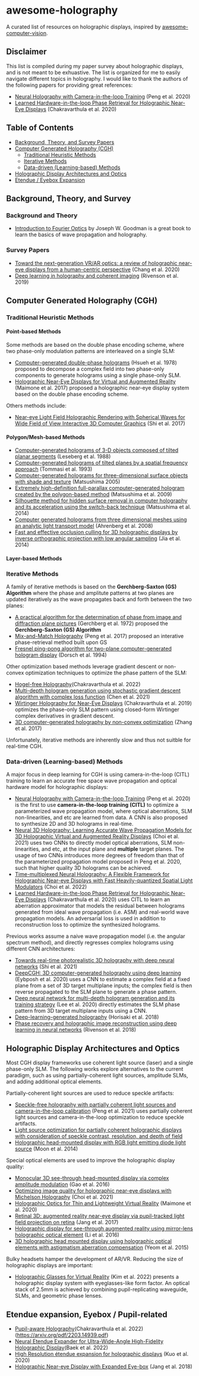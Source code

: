 # awesome-holography

A curated list of resources on holographic displays, inspired by [awesome-computer-vision](https://github.com/jbhuang0604/awesome-computer-vision).

## Disclaimer

This list is compiled during my paper survey about holographic displays, and is not meant to be exhuastive. The list is organized for me to easily navigate different topics in holography. I would like to thank the authors of the following papers for providing great references:

- [Neural Holography with Camera-in-the-loop Training](https://www.computationalimaging.org/publications/neuralholography/) (Peng et al. 2020)
- [Learned Hardware-in-the-loop Phase Retrieval for Holographic Near-Eye Displays](https://light.princeton.edu/publication/hil-holography/) (Chakravarthula et al. 2020)

## Table of Contents
- [Background, Theory, and Survey Papers](#background-theory-and-survey)
- [Computer Generated Holography (CGH)](#computer-generated-holography-cgh)
    - [Traditional Heuristic Methods](#traditional-heuristic-methods)
    - [Iterative Methods](#iterative-methods)
    - [Data-driven (Learning-based) Methods](#data-driven-learning-based-methods)
- [Holographic Display Architectures and Optics](#holographic-display-architectures-and-optics)
- [Etendue / Eyebox Expansion](#etendue--eyebox-expansion)


## Background, Theory, and Survey
### Background and Theory
- [Introduction to Fourier Optics](https://books.google.com.tw/books/about/Introduction_to_Fourier_Optics.html?id=QllRAAAAMAAJ&redir_esc=y) by Joseph W. Goodman is a great book to learn the basics of wave propagation and holography.

### Survey Papers
- [Toward the next-generation VR/AR optics: a review of holographic near-eye displays from a human-centric perspective](https://opg.optica.org/optica/fulltext.cfm?uri=optica-7-11-1563&id=442336) (Chang et al. 2020)
- [Deep learning in holography and coherent imaging](https://www.nature.com/articles/s41377-019-0196-0) (Rivenson et al. 2019)

## Computer Generated Holography (CGH)

### Traditional Heuristic Methods

#### Point-based Methods

Some methods are based on the double phase encoding scheme, where two phase-only modulation patterns are interleaved on a single SLM:

- [Computer-generated double-phase holograms](https://opg.optica.org/ao/abstract.cfm?uri=ao-17-24-3874) (Hsueh et al. 1978) proposed to decompose a complex field into two phase-only components to generate holograms using a single phase-only SLM.
- [Holographic Near-Eye Displays for Virtual and Augmented Reality](https://www.microsoft.com/en-us/research/wp-content/uploads/2017/05/holo_author.pdf) (Maimone et al. 2017) proposed a holographic near-eye display system based on the double phase encoding scheme.

Others methods include:
- [Near-eye Light Field Holographic Rendering with Spherical Waves for Wide Field of View Interactive 3D Computer Graphics](https://people.csail.mit.edu/liangs/papers/ToG17.pdf) (Shi et al. 2017)

#### Polygon/Mesh-based Methods
- [Computer-generated holograms of 3-D objects composed of tilted planar segments](https://opg.optica.org/ao/abstract.cfm?uri=ao-27-14-3020) (Leseberg et al. 1988)
- [Computer-generated holograms of tilted planes by a spatial frequency approach](https://opg.optica.org/josaa/ViewMedia.cfm?uri=josaa-10-2-299&seq=0&guid=37d8e19b-51f8-478e-936a-7a3c8c405b54) (Tommasi et al. 1993) 
- [Computer-generated holograms for three-dimensional surface objects with shade and texture](https://opg.optica.org/ao/abstract.cfm?uri=ao-44-22-4607) (Matsushima 2005)
- [Extremely high-definition full-parallax computer-generated hologram created by the polygon-based method](https://opg.optica.org/ao/fulltext.cfm?uri=ao-48-34-H54&id=186427) (Matsushima et al. 2009)
- [Silhouette method for hidden surface removal in computer holography and its acceleration using the switch-back technique](https://opg.optica.org/oe/fulltext.cfm?uri=oe-22-20-24450&id=301771) (Matsushima et al. 2014)
- [Computer generated holograms from three dimensional meshes using an analytic light transport model](https://opg.optica.org/ao/abstract.cfm?uri=ao-47-10-1567) (Ahrenberg et al. 2008)
- [Fast and effective occlusion culling for 3D holographic displays by inverse orthographic projection with low angular sampling](https://opg.optica.org/ao/abstract.cfm?uri=ao-53-27-6287) (Jia et al. 2014)

#### Layer-based Methods

### Iterative Methods
A family of iterative methods is based on the **Gerchberg-Saxton (GS) Algorithm** where the phase and amplitute patterns at two planes are updated iteratively as the wave propagates back and forth between the two planes:

- [A practical algorithm for the determination of phase from image and diffraction plane pictures](http://www.u.arizona.edu/~ppoon/GerchbergandSaxton1972.pdf) (Gerchberg et al. 1972) proposed the **Gerchberg-Saxton (GS) Algorithm**
- [Mix-and-Match Holography](http://www.cs.ubc.ca/labs/imager/tr/2017/MixMatchHolography/MixMatchHolography_YPeng_SA17_LowRes.pdf) (Peng et al. 2017) proposed an interative phase-retrieval method built upon GS
- [Fresnel ping-pong algorithm for two-plane computer-generated hologram display](https://opg.optica.org/ao/ViewMedia.cfm?uri=ao-33-5-869&seq=0&guid=cd9375f1-824e-4719-a271-624d5c09ccca&html=true) (Dorsch et al. 1994) 

Other optimization based methods leverage gradient descent or non-convex optimization techniques to optimize the phase pattern of the SLM:

- [Hogel-free Holography](https://dl.acm.org/doi/pdf/10.1145/3516428)(Chakravarthula et al. 2022)
- [Multi-depth hologram generation using stochastic gradient descent algorithm with complex loss function](https://opg.optica.org/oe/fulltext.cfm?uri=oe-29-10-15089&id=450644) (Chen et al. 2021)
- [Wirtinger Holography for Near-Eye Displays](https://www.cs.princeton.edu/~fheide/wirtingerholography) (Chakravarthula et al. 2019) optimizes the phase-only SLM pattern using closed-form Wirtinger complex derivatives in gradient descent.
- [3D computer-generated holography by non-convex optimization](https://opg.optica.org/optica/fulltext.cfm?uri=optica-4-10-1306&id=375391) (Zhang et al. 2017)
   
Unfortunately, iterative methods are inherently slow and thus not suitble for real-time CGH.

### Data-driven (Learning-based) Methods

A major focus in deep learning for CGH is using camera-in-the-loop (CITL) training to learn an accurate free space wave propagation and optical hardware model for holographic displays:
- [Neural Holography with Camera-in-the-loop Training](https://www.computationalimaging.org/publications/neuralholography/) (Peng et al. 2020) is the first to use **camera-in-the-loop training (CITL)** to optimize a parameterized wave propagation model, where optical aberrations, SLM non-linearities, and etc are learned from data. A CNN is also proposed to synthesize 2D and 3D holograms in real-time. 
- [Neural 3D Holography: Learning Accurate Wave Propagation Models for 3D Holographic Virtual and Augmented Reality Displays](https://www.computationalimaging.org/publications/neuralholography3d/) (Choi et al. 2021) uses two CNNs to directly model optical aberrations, SLM non-linearities, and etc, at the input plane and **multiple** target planes. The usage of two CNNs introduces more degrees of freedom than that of the parameterized propagation model proposed in Peng et al. 2020, such that higher quality 3D holograms can be achieved.
- [Time-multiplexed Neural Holography: A Flexible Framework for Holographic Near-eye Displays with Fast Heavily-quantized Spatial Light Modulators](https://www.computationalimaging.org/publications/time-multiplexed-neural-holography/) (Choi et al. 2022)
- [Learned Hardware-in-the-loop Phase Retrieval for Holographic Near-Eye Displays](https://light.princeton.edu/publication/hil-holography/) (Chakravarthula et al. 2020) uses CITL to learn an aberration approximator that models the residual between holograms generated from ideal wave propagation (i.e. ASM) and real-world wave propagation models. An adversarial loss is used in addition to reconstruction loss to optimize the synthesized holograms.

   
Previous works assume a naive wave propagation model (i.e. the angular spectrum method), and directly regresses complex holograms using different CNN architectures:
- [Towards real-time photorealistic 3D holography with deep neural networks](https://cdfg.mit.edu/publications/tensor-holography) (Shi et al. 2021) 
- [DeepCGH: 3D computer-generated holography using deep learning](https://opg.optica.org/oe/fulltext.cfm?uri=oe-28-18-26636&id=437573) (Eybposh et al. 2020) uses a CNN to estimate a complex field at a fixed plane from a set of 3D target multiplane inputs; the complex field is then reverse propagated to the SLM plane to generate a phase pattern.
- [Deep neural network for multi-depth hologram generation and its training strategy](https://opg.optica.org/oe/fulltext.cfm?uri=oe-28-18-27137&id=437709) (Lee et al. 2020) directly estimates the SLM phase pattern from 3D target multiplane inputs using a CNN.
- [Deep-learning-generated holography](https://opg.optica.org/ao/abstract.cfm?uri=ao-57-14-3859) (Horisaki et al. 2018)
- [Phase recovery and holographic image reconstruction using deep learning in neural networks](https://www.nature.com/articles/lsa2017141) (Rivenson et al. 2018)


## Holographic Display Architectures and Optics

Most CGH display frameworks use coherent light source (laser) and a single phase-only SLM. The following works explore alternatives to the current paradigm, such as using partially-coherent light sources, amplitude SLMs, and adding additional optical elements.
   
Partially-coherent light sources are used to reduce speckle artifacts:
- [Speckle-free holography with partially coherent light sources and camera-in-the-loop calibration](https://www.computationalimaging.org/publications/partiallycoherentholography/) (Peng et al. 2021) uses partially coherent light sources and camera-in-the-loop optimization to reduce speckle artifacts.
- [Light source optimization for partially coherent holographic displays with consideration of speckle contrast, resolution, and depth of field](https://www.nature.com/articles/s41598-020-75947-0)
- [Holographic head-mounted display with RGB light emitting diode light source](https://opg.optica.org/oe/fulltext.cfm?uri=oe-22-6-6526&id=281866) (Moon et al. 2014)

Special optical elements are used to improve the holographic display quality:
- [Monocular 3D see-through head-mounted display via complex amplitude modulation](https://opg.optica.org/oe/fulltext.cfm?uri=oe-24-15-17372&id=348011) (Gao et al. 2016)
- [Optimizing image quality for holographic near-eye displays with Michelson Holography](https://opg.optica.org/optica/fulltext.cfm?uri=optica-8-2-143&id=446984) (Choi et al. 2021)
- [Holographic Optics for Thin and Lightweight Virtual Reality](https://dl.acm.org/doi/abs/10.1145/3386569.3392416) (Maimone et al. 2020)
- [Retinal 3D: augmented reality near-eye display via pupil-tracked light field projection on retina](https://dl.acm.org/doi/10.1145/3130800.3130889) (Jang et al. 2017)
- [Holographic display for see-through augmented reality using mirror-lens holographic optical element](https://opg.optica.org/ol/abstract.cfm?uri=ol-41-11-2486) (Li et al. 2016)
- [3D holographic head mounted display using holographic optical elements with astigmatism aberration compensation](https://opg.optica.org/oe/fulltext.cfm?uri=oe-23-25-32025&id=333174) (Yeom et al. 2015)
   
Bulky headsets hamper the development of AR/VR. Reducing the size of holographic displays are important:
- [Holographic Glasses for Virtual Reality](https://research.nvidia.com/publication/2022-08_holographic-glasses-virtual-reality) (Kim et al. 2022) presents a holographic display system with eyeglasses-like form factor. An optical stack of 2.5mm is achieved by combining pupil-replicating waveguide, SLMs, and geometric phase lenses.


## Etendue expansion, Eyebox / Pupil-related
- [Pupil-aware Holography](https://arxiv.org/pdf/2203.14939.pdf)(Chakravarthula et al. 2022)(https://arxiv.org/pdf/2203.14939.pdf)
- [Neural Etendue Expander for Ultra-Wide-Angle High-Fidelity Holographic Display](https://arxiv.org/abs/2109.08123)(Baek et al. 2022)
- [High Resolution étendue expansion for holographic displays](https://dl.acm.org/doi/abs/10.1145/3386569.3392414) (Kuo et al. 2020)
- [Holographic Near-eye Display with Expanded Eye-box](https://dl.acm.org/doi/10.1145/3272127.3275069) (Jang et al. 2018)